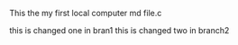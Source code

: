 This the my first local computer md file.c

this is changed one in bran1
this is changed two in branch2
